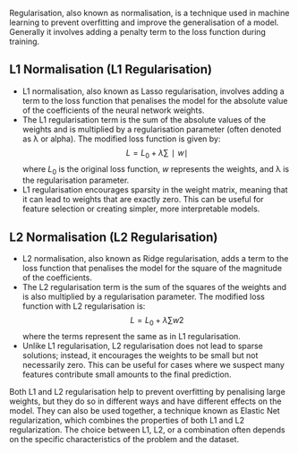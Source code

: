 Regularisation, also known as normalisation, is a technique used in machine learning to prevent overfitting and improve the generalisation of a model. Generally it involves adding a penalty term to the loss function during training.

## L1 Normalisation (L1 Regularisation)
 - L1 normalisation, also known as Lasso regularisation, involves adding a term to the loss function that penalises the model for the absolute value of the coefficients of the neural network weights.
 - The L1 regularisation term is the sum of the absolute values of the weights and is multiplied by a regularisation parameter (often denoted as λ or alpha). The modified loss function is given by:$$
	   L=L_0​+λ∑∣w∣
$$where $L_{0}$​ is the original loss function, $w$ represents the weights, and λ is the regularisation parameter.
 - L1 regularisation encourages sparsity in the weight matrix, meaning that it can lead to weights that are exactly zero. This can be useful for feature selection or creating simpler, more interpretable models.

## L2 Normalisation (L2 Regularisation)
 - L2 normalisation, also known as Ridge regularisation, adds a term to the loss function that penalises the model for the square of the magnitude of the coefficients.
 - The L2 regularisation term is the sum of the squares of the weights and is also multiplied by a regularisation parameter. The modified loss function with L2 regularisation is:
$$
L=L_0​+λ∑w2
	$$
	where the terms represent the same as in L1 regularisation.
 - Unlike L1 regularisation, L2 regularisation does not lead to sparse solutions; instead, it encourages the weights to be small but not necessarily zero. This can be useful for cases where we suspect many features contribute small amounts to the final prediction.

Both L1 and L2 regularisation help to prevent overfitting by penalising large weights, but they do so in different ways and have different effects on the model. They can also be used together, a technique known as Elastic Net regularization, which combines the properties of both L1 and L2 regularization. The choice between L1, L2, or a combination often depends on the specific characteristics of the problem and the dataset.